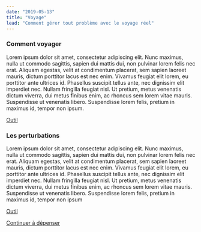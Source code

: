 ```yaml
---
date: "2019-05-13"
title: "Voyage"
lead: "Comment gérer tout problème avec le voyage réel"
---
```


<article class="content-left col-xs-12 col-sm-12 col-md-12">

<div class="card px-4 pt-4 my-4 bg-light">
    <div class="row">
        <div class="col-sm-8">

### Comment voyager

Lorem ipsum dolor sit amet, consectetur adipiscing elit. Nunc maximus, nulla ut commodo sagittis, sapien dui mattis dui, non pulvinar lorem felis nec erat. Aliquam egestas, velit at condimentum placerat, sem sapien laoreet mauris, dictum porttitor lacus est nec enim. Vivamus feugiat elit lorem, eu porttitor ante ultrices id. Phasellus suscipit tellus ante, nec dignissim elit imperdiet nec. Nullam fringilla feugiat nisl. Ut pretium, metus venenatis dictum viverra, dui metus finibus enim, ac rhoncus sem lorem vitae mauris. Suspendisse ut venenatis libero. Suspendisse lorem felis, pretium in maximus id, tempor non ipsum.
        </div>
        <div class="col-sm-4">
            <p class="text-center"><a href="/fr/book" class="btn btn-primary my-4 px-4">Outil</a></p>
        </div>
    </div>
</div>


<div class="card p-4 my-4 bg-light">
    <div class="row">
        <div class="col-sm-8">

### Les perturbations
Lorem ipsum dolor sit amet, consectetur adipiscing elit. Nunc maximus, nulla ut commodo sagittis, sapien dui mattis dui, non pulvinar lorem felis nec erat. Aliquam egestas, velit at condimentum placerat, sem sapien laoreet mauris, dictum porttitor lacus est nec enim. Vivamus feugiat elit lorem, eu porttitor ante ultrices id. Phasellus suscipit tellus ante, nec dignissim elit imperdiet nec. Nullam fringilla feugiat nisl. Ut pretium, metus venenatis dictum viverra, dui metus finibus enim, ac rhoncus sem lorem vitae mauris. Suspendisse ut venenatis libero. Suspendisse lorem felis, pretium in maximus id, tempor non ipsum
        </div>
        <div class="col-sm-4">
            <p class="text-center">
                <a href="/fr/tripestimator" class="btn btn-primary my-4 px-4">Outil</a>
            </p>
        </div>
    </div>
</div>

<p class="text-center">
    <a href="/fr/expense" class="btn btn-outline-primary my-4 px-4">Continuer à dépenser</a>
</p>

</article>